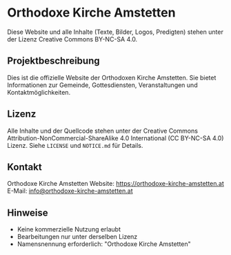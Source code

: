 # Orthodoxe Kirche Amstetten

Diese Website und alle Inhalte (Texte, Bilder, Logos, Predigten) stehen unter der Lizenz Creative Commons BY-NC-SA 4.0.

## Projektbeschreibung

Dies ist die offizielle Website der Orthodoxen Kirche Amstetten. Sie bietet Informationen zur Gemeinde, Gottesdiensten, Veranstaltungen und Kontaktmöglichkeiten.

## Lizenz

Alle Inhalte und der Quellcode stehen unter der Creative Commons Attribution-NonCommercial-ShareAlike 4.0 International (CC BY-NC-SA 4.0) Lizenz. Siehe `LICENSE` und `NOTICE.md` für Details.

## Kontakt

Orthodoxe Kirche Amstetten
Website: https://orthodoxe-kirche-amstetten.at
E-Mail: info@orthodoxe-kirche-amstetten.at

## Hinweise

- Keine kommerzielle Nutzung erlaubt
- Bearbeitungen nur unter derselben Lizenz
- Namensnennung erforderlich: "Orthodoxe Kirche Amstetten"
